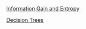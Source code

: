 [Information Gain and Entropy](https://victorzhou.com/blog/information-gain/)

[Decision Trees](https://medium.com/@fe.valvekens/understanding-decision-trees-38294f5c8f25)